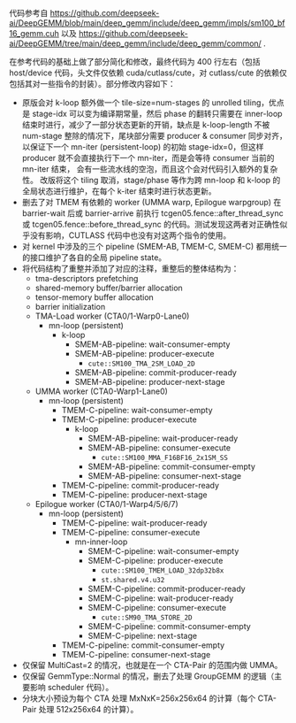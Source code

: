 代码参考自 https://github.com/deepseek-ai/DeepGEMM/blob/main/deep_gemm/include/deep_gemm/impls/sm100_bf16_gemm.cuh 以及 https://github.com/deepseek-ai/DeepGEMM/tree/main/deep_gemm/include/deep_gemm/common/ .

在参考代码的基础上做了部分简化和修改，最终代码为 400 行左右（包括 host/device 代码，头文件仅依赖 cuda/cutlass/cute，对 cutlass/cute 的依赖仅包括其对一些指令的封装）。部分修改内容如下：
- 原版会对 k-loop 额外做一个 tile-size=num-stages 的 unrolled tiling，优点是 stage-idx 可以变为编译期常量，然后 phase 的翻转只需要在 inner-loop 结束时进行，减少了一部分状态更新的开销，缺点是 k-loop-length 不被 num-stage 整除的情况下，尾块部分需要 producer & consumer 同步对齐，以保证下一个 mn-iter (persistent-loop) 的初始 stage-idx=0，但这样 producer 就不会直接执行下一个 mn-iter，而是会等待 consumer 当前的 mn-iter 结束， 会有一些流水线的空泡，而且这个会对代码引入额外的复杂性。 改版将这个 tiling 取消，stage/phase 等作为跨 mn-loop 和 k-loop 的全局状态进行维护，在每个 k-iter 结束时进行状态更新。
- 删去了对 TMEM 有依赖的 worker (UMMA warp, Epilogue warpgroup) 在 barrier-wait 后或 barrier-arrive 前执行 tcgen05.fence::after_thread_sync 或 tcgen05.fence::before_thread_sync 的代码。测试发现这两者对正确性似乎没有影响，CUTLASS 代码中也没有对这两个指令的使用。
- 对 kernel 中涉及的三个 pipeline (SMEM-AB, TMEM-C, SMEM-C) 都用统一的接口维护了各自的全局 pipeline state。
- 将代码结构了重整并添加了对应的注释，重整后的整体结构为：
	- tma-descriptors prefetching 
	- shared-memory buffer/barrier allocation 
	- tensor-memory buffer allocation 
	- barrier initialization
	- TMA-Load worker (CTA0/1-Warp0-Lane0)
		- mn-loop (persistent)
			- k-loop
				- SMEM-AB-pipeline: wait-consumer-empty
				- SMEM-AB-pipeline: producer-execute
					- `cute::SM100_TMA_2SM_LOAD_2D`
				- SMEM-AB-pipeline: commit-producer-ready
				- SMEM-AB-pipeline: producer-next-stage
	- UMMA worker (CTA0-Warp1-Lane0)
		- mn-loop (persistent)
			- TMEM-C-pipeline: wait-consumer-empty
			- TMEM-C-pipeline: producer-execute
				- k-loop 
					- SMEM-AB-pipeline: wait-producer-ready
					- SMEM-AB-pipeline: consumer-execute
						- `cute::SM100_MMA_F16BF16_2x1SM_SS`
					- SMEM-AB-pipeline: commit-consumer-empty
					- SMEM-AB-pipeline: consumer-next-stage
			- TMEM-C-pipeline: commit-producer-ready
			- TMEM-C-pipeline: producer-next-stage
	- Epilogue worker (CTA0/1-Warp4/5/6/7)
		- mn-loop (persistent)
			- TMEM-C-pipeline: wait-producer-ready
			- TMEM-C-pipeline: consumer-execute
				- mn-inner-loop 
					- SMEM-C-pipeline: wait-consumer-empty
					- SMEM-C-pipeline: producer-execute
						- `cute::SM100_TMEM_LOAD_32dp32b8x`
						- `st.shared.v4.u32` 
					- SMEM-C-pipeline: commit-producer-ready
					- SMEM-C-pipeline: wait-producer-ready
					- SMEM-C-pipeline: consumer-execute
						- `cute::SM90_TMA_STORE_2D`
					- SMEM-C-pipeline: commit-consumer-empty
					- SMEM-C-pipeline: next-stage
			- TMEM-C-pipeline: commit-consumer-empty
			- TMEM-C-pipeline: consumer-next-stage
- 仅保留 MultiCast=2 的情况，也就是在一个 CTA-Pair 的范围内做 UMMA。
- 仅保留 GemmType::Normal 的情况，删去了处理 GroupGEMM 的逻辑（主要影响 scheduler 代码）。
- 分块大小预设为每个 CTA 处理 MxNxK=256x256x64 的计算（每个 CTA-Pair 处理 512x256x64 的计算）。
